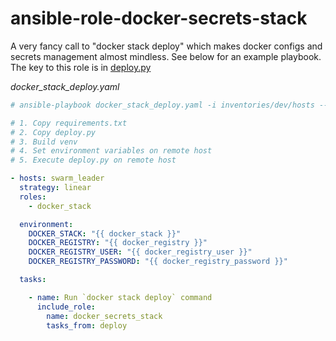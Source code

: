 # ansible-role-docker-secrets-stack

A very fancy call to "docker stack deploy" which makes docker configs and secrets management almost mindless. See below for an example playbook. The key to this role is in [deploy.py](files/deploy.py)

_docker_stack_deploy.yaml_
```yaml
# ansible-playbook docker_stack_deploy.yaml -i inventories/dev/hosts --vault-id ~/.tokens/master_id

# 1. Copy requirements.txt
# 2. Copy deploy.py
# 3. Build venv
# 4. Set environment variables on remote host
# 5. Execute deploy.py on remote host

- hosts: swarm_leader
  strategy: linear
  roles:
    - docker_stack

  environment:
    DOCKER_STACK: "{{ docker_stack }}"
    DOCKER_REGISTRY: "{{ docker_registry }}"
    DOCKER_REGISTRY_USER: "{{ docker_registry_user }}"
    DOCKER_REGISTRY_PASSWORD: "{{ docker_registry_password }}"

  tasks:

    - name: Run `docker stack deploy` command
      include_role:
        name: docker_secrets_stack
        tasks_from: deploy

```
